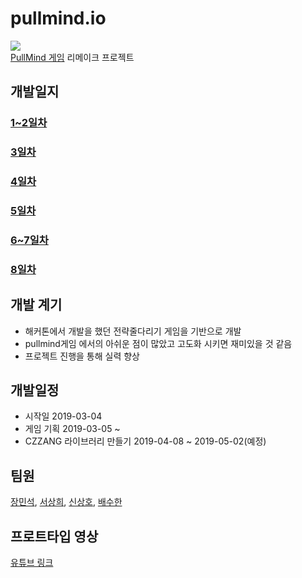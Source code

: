 # pullmind.io
![](https://github.com/C-Meister/PullMind/blob/master/image/%EC%8A%AC%EB%9D%BC%EC%9D%B4%EB%93%9C2.JPG)  
[PullMind 게임](https://github.com/C-Meister/PullMind) 리메이크 프로젝트

## 개발일지
### [1~2일차](https://github.com/C-Meister/pullmind.io/blob/master/develoment/1-2.md)
### [3일차](https://github.com/C-Meister/pullmind.io/blob/master/develoment/3.md)
### [4일차](https://github.com/C-Meister/pullmind.io/blob/master/develoment/4.md)
### [5일차](https://github.com/C-Meister/pullmind.io/blob/master/develoment/5.md)
### [6~7일차](https://github.com/C-Meister/pullmind.io/blob/master/develoment/6-7.md)
### [8일차](https://github.com/C-Meister/pullmind.io/blob/master/develoment/8.md)

## 개발 계기
- 해커톤에서 개발을 했던 전략줄다리기 게임을 기반으로 개발
- pullmind게임 에서의 아쉬운 점이 많았고 고도화 시키면 재미있을 것 같음
- 프로젝트 진행을 통해 실력 향상

## 개발일정  
- 시작일 2019-03-04 
- 게임 기획 2019-03-05 ~
- CZZANG 라이브러리 만들기 2019-04-08 ~ 2019-05-02(예정)

## 팀원
[장민석](https://github.com/msjang4), [서상희](https://github.com/tbvjaos510), [신상호](https://github.com/ShinSH0), [배수한](https://github.com/SoohanBae)  

## 프로트타입 영상
[유튜브 링크](https://www.youtube.com/watch?v=FuKS8mzk_M4)
